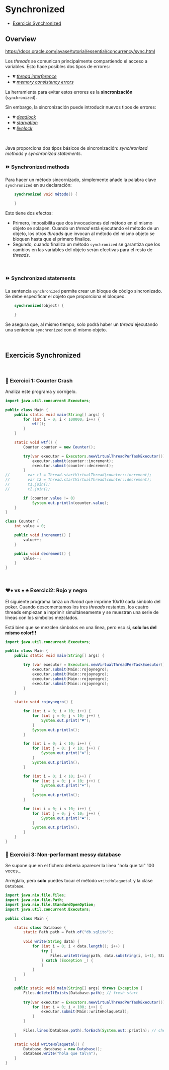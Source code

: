 # Synchronized

- [Exercicis Synchronized](#exercicis-synchronized)

## Overview

https://docs.oracle.com/javase/tutorial/essential/concurrency/sync.html

Los _threads_ se comunican principalmente compartiendo el acceso a variables. Esto hace posibles dos tipos de errores: 
* 💔 [_thread interference_](https://docs.oracle.com/javase/tutorial/essential/concurrency/interfere.html)
* 💔 [_memory consistency errors_](https://docs.oracle.com/javase/tutorial/essential/concurrency/memconsist.html)

La herramienta para evitar estos errores es la **sincronización** (`synchronized`).

Sin embargo, la sincronización puede introducir nuevos tipos de errores: 
* 💔 [_deadlock_](https://docs.oracle.com/javase/tutorial/essential/concurrency/deadlock.html)
* 💔 [_starvation_](https://docs.oracle.com/javase/tutorial/essential/concurrency/starvelive.html)
* 💔 [_livelock_](https://docs.oracle.com/javase/tutorial/essential/concurrency/starvelive.html)

<br />

Java proporciona dos tipos básicos de sincronización: _synchronized methods_ y _synchronized statements_.

### ⏩ Synchronized methods

Para hacer un método sincornizado, simplemente añade la palabra clave `synchronized` en su declaración:

```java
    synchronized void método() {

    }
```

Esto tiene dos efectos:

* Primero, imposibilita que dos invocaciones del método en el mismo objeto se solapen. Cuando un _thread_ está ejecutando el método de un objeto, los otros _threads_ que invocan al método del mismo objeto se bloquen hasta que el primero finalice.
* Segundo, cuando finaliza un método `synchronized` se garantiza que los cambios en las variables del objeto serán efectivas para el resto de _threads_.

<br />

### ⏩ Synchronized statements

La sentencia `synchronized` permite crear un bloque de código sincronizado. Se debe especificar el objeto que proporciona el bloqueo.

```java
    synchronized(object) {

    }
```

Se asegura que, al mismo tiempo, solo podrá haber un _thread_ ejecutando una sentencia `synchronized` con el mismo objeto.

<br />

## Exercicis Synchronized

<br />

### 🧨 Exercici 1: Counter Crash

Analiza este programa y corrígelo.

```java
import java.util.concurrent.Executors;

public class Main {
    public static void main(String[] args) {
        for (int i = 0; i < 100000; i++) {
            wtf();
        }
    }

    static void wtf() {
        Counter counter = new Counter();

        try(var executor = Executors.newVirtualThreadPerTaskExecutor()) {
            executor.submit(counter::increment);
            executor.submit(counter::decrement);
        }
//        var t1 = Thread.startVirtualThread(counter::increment);
//        var t2 = Thread.startVirtualThread(counter::decrement);
//        t1.join();
//        t2.join();

        if (counter.value != 0)
            System.out.println(counter.value);
    }
}

class Counter {
    int value = 0;

    public void increment() {
        value++;
    }

    public void decrement() {
        value--;
    }
}
```

<br />

### ♥️♦️ vs ♠️ ♣️ Exercici2: Rojo y negro

El siguiente programa lanza un _thread_ que imprime 10x10 cada símbolo del poker. Cuando descomentamos los tres _threads_ restantes, los cuatro threads empiezan a imprimir simultáneamente y se muestran
una serie de líneas con los símbolos mezclados.

Está bien que se mezclen símbolos en una línea, pero eso sí, **solo los del mismo color!!!**

```java
import java.util.concurrent.Executors;

public class Main {
    public static void main(String[] args) {

        try (var executor = Executors.newVirtualThreadPerTaskExecutor()) {
            executor.submit(Main::rojoynegro);
            executor.submit(Main::rojoynegro);
            executor.submit(Main::rojoynegro);
            executor.submit(Main::rojoynegro);
        }
    }

    static void rojoynegro() {

        for (int i = 0; i < 10; i++) {
            for (int j = 0; j < 10; j++) {
                System.out.print("♥️");
            }
            System.out.println();
        }

        for (int i = 0; i < 10; i++) {
            for (int j = 0; j < 10; j++) {
                System.out.print("♠️");
            }
            System.out.println();
        }

        for (int i = 0; i < 10; i++) {
            for (int j = 0; j < 10; j++) {
                System.out.print("♦️");
            }
            System.out.println();
        }

        for (int i = 0; i < 10; i++) {
            for (int j = 0; j < 10; j++) {
                System.out.print("♣️");
            }
            System.out.println();
        }
    }
}
```

### 🤡 Exercici 3: Non-performant messy database

Se supone que en el fichero debería aparecer la línea "hola que tal" 100 veces...

Arréglalo, pero **solo** puedes tocar el método `writeHolaquetal` y la clase `Database`.

```java
import java.nio.file.Files;
import java.nio.file.Path;
import java.nio.file.StandardOpenOption;
import java.util.concurrent.Executors;

public class Main {

    static class Database {
        static Path path = Path.of("db.sqlito");
        
        void write(String data) {
            for (int i = 0; i < data.length(); i++) {
                try {
                    Files.writeString(path, data.substring(i, i+1), StandardOpenOption.CREATE, StandardOpenOption.APPEND);
                } catch (Exception _) {
                }
            }
        }
    }

    public static void main(String[] args) throws Exception {
        Files.deleteIfExists(Database.path); // fresh start
    
        try(var executor = Executors.newVirtualThreadPerTaskExecutor()) {
            for (int i = 0; i < 100; i++) {
                executor.submit(Main::writeHolaquetal);
            }
        }
        
        Files.lines(Database.path).forEach(System.out::println); // check print
    }

    static void writeHolaquetal() {
        Database database = new Database();
        database.write("hola que tal\n");
    }
}
```
